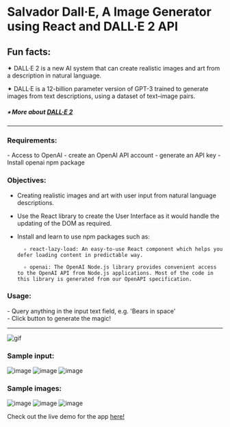 # Salvador Dall·E, A Image Generator using React and DALL·E 2 API

## Fun facts:

✦ DALL·E 2 is a new AI system that can create realistic images and art from a description in natural language.

✦ DALL·E is a 12-billion parameter version of GPT-3 trained to generate images from text descriptions, using a dataset of text–image pairs.

##### ⭒ More about [DALL·E 2](https://openai.com/dall-e-2/)

---

<h3><b>Requirements:</b></h3>
- Access to OpenAI
    - create an OpenAI API account
    - generate an API key
- Install openai npm package

<br>

<h3><b>Objectives:</b></h3>

- Creating realistic images and art with user input from natural language descriptions.

- Use the React library to create the User Interface as it would handle the updating of the DOM as required.

- Install and learn to use npm packages such as:

        ✧ react-lazy-load: An easy-to-use React component which helps you defer loading content in predictable way.

        ✧ openai: The OpenAI Node.js library provides convenient access to the OpenAI API from Node.js applications. Most of the code in this library is generated from our OpenAPI specification.

<h3><b>Usage:</b></h3>
- Query anything in the input text field, e.g. 'Bears in space'<br>
- Click button to generate the magic!

---

![gif](sdalle.gif)

<h3><b>Sample input:</b></h3>

![image](images/sample01.png)
![image](images/sample02.png)
![image](images/sample03.png)

<h3><b>Sample images:</b></h3>

![image](images/sample04.png)
![image](images/sample05.png)
![image](images/sample06.png)

Check out the live demo for the app [here!](https://salvadordalle.vercel.app/)
